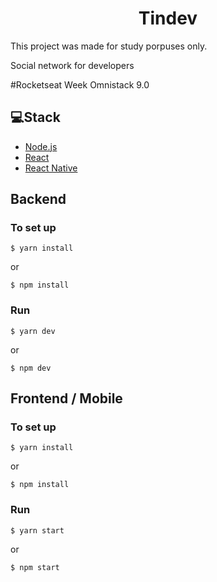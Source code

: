 <h1 align="center">
  Tindev
</h1>
<p>This project was made for study porpuses only.</p>
<p>Social network for developers</p>
<p>#Rocketseat Week Omnistack 9.0</p>

## 💻Stack

- [Node.js](https://nodejs.org/en/)
- [React](https://reactjs.org)
- [React Native](https://facebook.github.io/react-native/)

## Backend
### To set up

```
$ yarn install
```

or

```
$ npm install
```

### Run

```
$ yarn dev
```

or

```
$ npm dev
```

## Frontend / Mobile

### To set up

```
$ yarn install
```

or

```
$ npm install
```

### Run

```
$ yarn start
```

or

```
$ npm start
```
